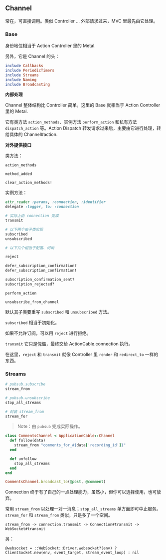 ## Channel

常在，可直接调用。类似 Controller ... 外部请求过来，MVC 里最先由它处理。

### Base

身份地位相当于 Action Controller 里的 Metal.

另外，它是 Channel 的头：

```ruby
include Callbacks
include PeriodicTimers
include Streams
include Naming
include Broadcasting
```

**内部处理**

Channel 整体结构比 Controller 简单，这里的 Base 就相当于 Action Controller 里的 Metal.

它有类方法 `action_methods`、实例方法 `perform_action` 和私有方法 `dispatch_action` 等。Action Dispatch 转发请求过来后，主要由它进行处理，转给具体的 Channel#action.

**对外提供接口**

类方法：

```
action_methods
```

```
method_added

clear_action_methods!
```

实例方法：

```ruby
attr_reader :params, :connection, :identifier
delegate :logger, to: :connection
```

```ruby
# 实际上由 connection 完成
transmit

# 以下两个由子类实现
subscribed
unsubscribed

# 以下几个相当于配置、问询

reject

defer_subscription_confirmation?
defer_subscription_confirmation!

subscription_confirmation_sent?
subscription_rejected?
```

```
perform_action

unsubscribe_from_channel
```

默认其子类要重写 `subscribed` 和 `unsubscribed` 方法。

`subscribed` 相当于初始化。

如果不允许订阅，可以用 `reject` 进行拒绝。

`transmit` 它只是傀儡，最终交给 ActionCable.connection 执行。

在这里，`reject` 和 `transmit` 就像 Controller 里 `render` 和 `redirect_to` 一样的东西。

### Streams

```ruby
# pubsub.subscribe
stream_from

# pubsub.unsubscribe
stop_all_streams

# 封装 stream_from
stream_for
```

> Note：由 `pubsub` 完成实际操作。

```ruby
class CommentsChannel < ApplicationCable::Channel
  def follow(data)
    stream_from "comments_for_#{data['recording_id']}"
  end

  def unfollow
    stop_all_streams
  end
end

CommentsChannel.broadcast_to(@post, @comment)
```

Connection 终于有了自己的一点处理能力，虽然小，但你可以选择使用，也可放弃。

常用 `stream_from` 以处理一对一消息；`stop_all_streams` 单方面即可中止服务。`stream_for` 和 `stream_from` 类似，只是多了一个空间。

```
stream_from -> connection.transmit -> Connection#transmit -> WebSocket#transmit
```

另：

```
@websocket = ::WebSocket::Driver.websocket?(env) ? ClientSocket.new(env, event_target, stream_event_loop) : nil
```
